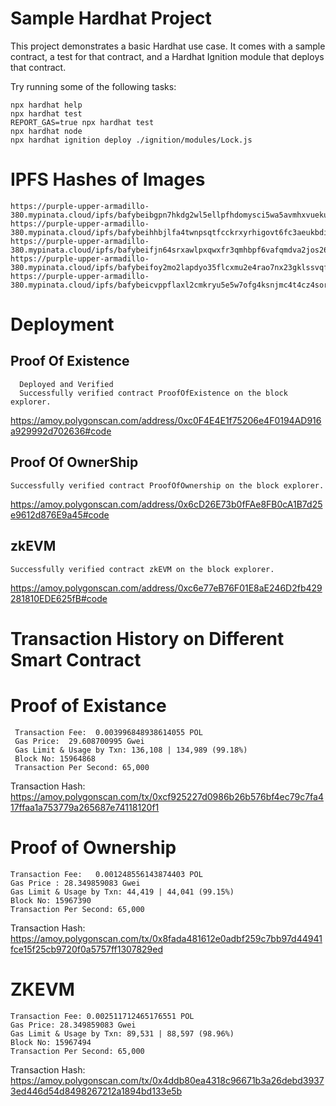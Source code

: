# Sample Hardhat Project

This project demonstrates a basic Hardhat use case. It comes with a sample contract, a test for that contract, and a Hardhat Ignition module that deploys that contract.

Try running some of the following tasks:

```shell
npx hardhat help
npx hardhat test
REPORT_GAS=true npx hardhat test
npx hardhat node
npx hardhat ignition deploy ./ignition/modules/Lock.js
```
# IPFS Hashes of Images

```shell
https://purple-upper-armadillo-380.mypinata.cloud/ipfs/bafybeibgpn7hkdg2wl5ellpfhdomysci5wa5avmhxvuekuixgz6an3vcfy
https://purple-upper-armadillo-380.mypinata.cloud/ipfs/bafybeihhbjlfa4twnpsqtfcckrxyrhigovt6fc3aeukbdib633rq3lne2i
https://purple-upper-armadillo-380.mypinata.cloud/ipfs/bafybeifjn64srxawlpxqwxfr3qmhbpf6vafqmdva2jos26n57a3tjposau
https://purple-upper-armadillo-380.mypinata.cloud/ipfs/bafybeifoy2mo2lapdyo35flcxmu2e4rao7nx23gklssvqfeskrd6p3aany
https://purple-upper-armadillo-380.mypinata.cloud/ipfs/bafybeicvppflaxl2cmkryu5e5w7ofg4ksnjmc4t4cz4sorack546mqain4
```

# Deployment
## Proof Of Existence 
      Deployed and Verified
      Successfully verified contract ProofOfExistence on the block explorer.
https://amoy.polygonscan.com/address/0xc0F4E4E1f75206e4F0194AD916a929992d702636#code

## Proof Of OwnerShip

    Successfully verified contract ProofOfOwnership on the block explorer.
https://amoy.polygonscan.com/address/0x6cD26E73b0fFAe8FB0cA1B7d25e9612d876E9a45#code

## zkEVM 
    Successfully verified contract zkEVM on the block explorer.
https://amoy.polygonscan.com/address/0xc6e77eB76F01E8aE246D2fb429281810EDE625fB#code


# Transaction History on Different Smart Contract

#  Proof of Existance
     Transaction Fee:  0.003996848938614055 POL
     Gas Price:  29.608700995 Gwei 
     Gas Limit & Usage by Txn: 136,108 | 134,989 (99.18%) 
     Block No: 15964868
     Transaction Per Second: 65,000

   
Transaction Hash: https://amoy.polygonscan.com/tx/0xcf925227d0986b26b576bf4ec79c7fa417ffaa1a753779a265687e74118120f1

# Proof of Ownership
    Transaction Fee:   0.001248556143874403 POL
    Gas Price : 28.349859083 Gwei
    Gas Limit & Usage by Txn: 44,419 | 44,041 (99.15%) 
    Block No: 15967390
    Transaction Per Second: 65,000

Transaction Hash: https://amoy.polygonscan.com/tx/0x8fada481612e0adbf259c7bb97d44941fce15f25cb9720f0a5757ff1307829ed

# ZKEVM
    Transaction Fee: 0.002511712465176551 POL
    Gas Price: 28.349859083 Gwei 
    Gas Limit & Usage by Txn: 89,531 | 88,597 (98.96%) 
    Block No: 15967494
    Transaction Per Second: 65,000

Transaction Hash: https://amoy.polygonscan.com/tx/0x4ddb80ea4318c96671b3a26debd39373ed446d54d8498267212a1894bd133e5b
